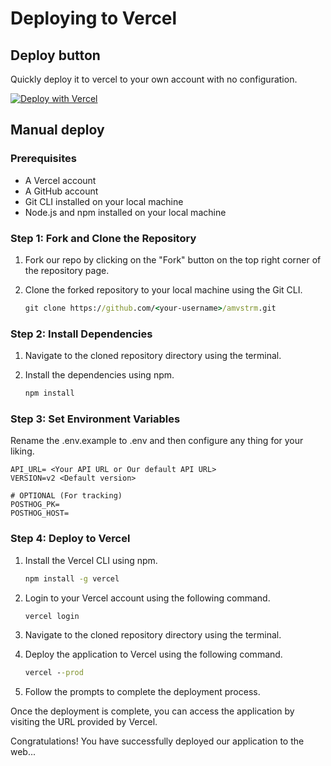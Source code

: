 # Deploying to Vercel

## Deploy button

Quickly deploy it to vercel to your own account with no configuration.

[![Deploy with Vercel](https://vercel.com/button)](https://vercel.com/new/clone?repository-url=https%3A%2F%2Fgithub.com%2Famvstrm%2Famvstrm%2Ftree%2Fv2&env=API_URL,VERSION&envDescription=API_URL%20and%20Version%20are%20required...&envLink=https%3A%2F%2Fdocs.amvstr.ml%2Fguide%2Fconfiguration%23frontend)

## Manual deploy

### Prerequisites

- A Vercel account
- A GitHub account
- Git CLI installed on your local machine
- Node.js and npm installed on your local machine

### Step 1: Fork and Clone the Repository

1. Fork our repo by clicking on the "Fork" button on the top right corner of the repository page.
2. Clone the forked repository to your local machine using the Git CLI.

   ```cmd
   git clone https://github.com/<your-username>/amvstrm.git
   ```

### Step 2: Install Dependencies

1. Navigate to the cloned repository directory using the terminal.
2. Install the dependencies using npm.

   ```cmd
   npm install
   ```

### Step 3: Set Environment Variables

Rename the .env.example to .env and then configure any thing for your liking.

```env
API_URL= <Your API URL or Our default API URL>
VERSION=v2 <Default version>

# OPTIONAL (For tracking)
POSTHOG_PK=
POSTHOG_HOST=
```

### Step 4: Deploy to Vercel

1. Install the Vercel CLI using npm.

   ```cmd
   npm install -g vercel
   ```

2. Login to your Vercel account using the following command.

   ```cmd
   vercel login
   ```

3. Navigate to the cloned repository directory using the terminal.
4. Deploy the application to Vercel using the following command.

   ```cmd
   vercel --prod
   ```

5. Follow the prompts to complete the deployment process.

Once the deployment is complete, you can access the application by visiting the URL provided by Vercel.  

Congratulations! You have successfully deployed our application to the web...

